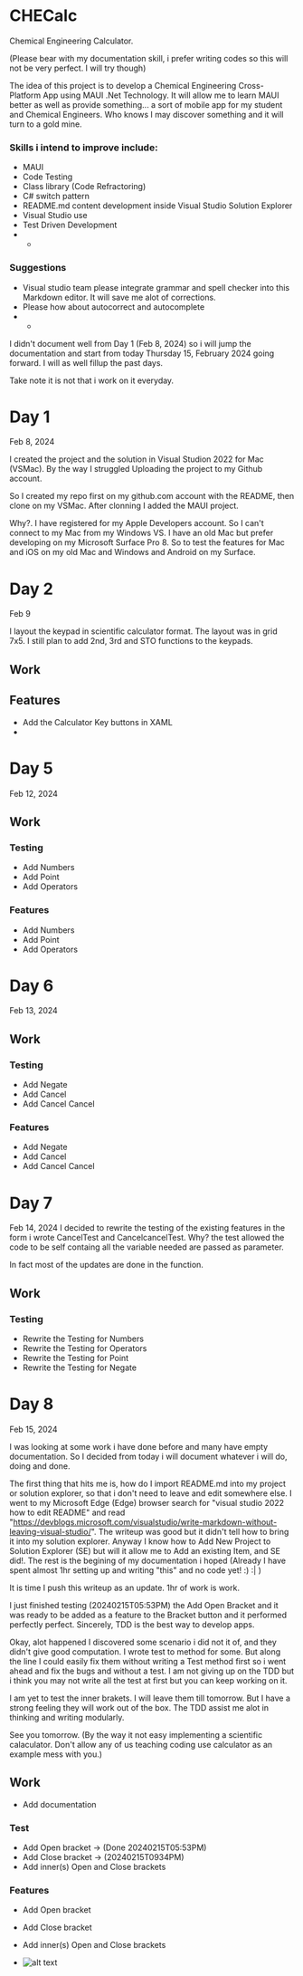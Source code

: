 # CHECalc
Chemical Engineering Calculator.

(Please bear with my documentation skill, i prefer writing codes so this will not be very perfect. I will try though)

The idea of this project is to develop a Chemical Engineering Cross-Platform App using MAUI .Net Technology. It will allow me to learn MAUI better as well as provide something... a sort of mobile app for my student and Chemical Engineers.
Who knows I may discover something and it will turn to a gold mine.

### Skills i intend to improve include:
* MAUI
* Code Testing
* Class library (Code Refractoring)
* C# switch pattern
* README.md content development inside Visual Studio Solution Explorer
* Visual Studio use
* Test Driven Development
* *


### Suggestions
* Visual studio team please integrate grammar and spell checker into this Markdown editor. It will save me alot of corrections.
* Please how about autocorrect and autocomplete
* *

I didn't document well from Day 1 (Feb 8, 2024) so i will jump the documentation and start from today Thursday 15, February 2024 going forward. I will as well fillup the past days.


Take note it is not that i work on it everyday.

# Day 1
Feb 8, 2024

I created the project and the solution in Visual Studion 2022 for Mac (VSMac). By the way I struggled Uploading the project to my Github account.

So I created my repo first on my github.com account with the README, then clone on my VSMac. After clonning I added the MAUI project.

Why?. I have registered for my Apple Developers account. So I can't connect to my Mac from my Windows VS. I have an old Mac but prefer developing on my Microsoft Surface Pro 8. So to test the features for Mac and iOS on my old Mac and Windows and Android on my Surface. 



# Day 2
Feb 9

I layout the keypad in scientific calculator format. The layout was in grid 7x5. I still plan to add 2nd, 3rd and STO functions to the keypads.  

## Work
## Features
- Add the Calculator Key buttons in XAML
- 


# Day 5
Feb 12, 2024
## Work

### Testing
- Add Numbers
- Add Point
- Add Operators

### Features
- Add Numbers
- Add Point
- Add Operators



# Day 6
Feb 13, 2024

## Work

### Testing
- Add Negate
- Add Cancel
- Add Cancel Cancel

### Features
- Add Negate
- Add Cancel 
- Add Cancel Cancel



# Day 7
Feb 14, 2024
I decided to rewrite the testing of the existing features in the form i wrote CancelTest and CancelcancelTest.
Why? the test allowed the code to be self containg all the variable needed are passed as parameter. 

In fact most of the updates are done in the function.
## Work

### Testing
- Rewrite the Testing for Numbers
- Rewrite the Testing for Operators
- Rewrite the Testing for Point
- Rewrite the Testing for Negate



# Day 8
Feb 15, 2024

I was looking at some work i have done before and many have empty documentation. So I decided from today i will document whatever i will do, doing and done.

The first thing that hits me is, how do I import README.md into my project or solution explorer, so that i don't need to leave and edit somewhere else. 
I went to my Microsoft Edge (Edge) browser search for "visual studio 2022 how to edit README" and read "https://devblogs.microsoft.com/visualstudio/write-markdown-without-leaving-visual-studio/". 
The writeup was good but it didn't tell how to bring it into my solution explorer. Anyway I know how to Add New Project to Solution Explorer (SE) but will it allow me to Add an existing Item, and SE did!.
The rest is the begining of my documentation i hoped (Already I have spent almost 1hr setting up and writing "this" and no code yet! :) :| )

It is time I push this writeup as an update. 1hr of work is work.

I just finished testing (20240215T05:53PM) the Add Open Bracket and it was ready to be added as a feature to the Bracket button and it performed perfectly perfect. 
Sincerely, TDD is the best way to develop apps.

Okay, alot happened I discovered some scenario i did not it of, and they didn't give good computation. I wrote test to method for some. 
But along the line I could easily fix them without writing a Test method first so i went ahead and fix the bugs and without a test.
I am not giving up on the TDD but i think you may not write all the test at first but you can keep working on it. 

I am yet to test the inner brakets. I will leave them till tomorrow. But I have a strong feeling they will work out of the box. 
The TDD assist me alot in thinking and writing modularly. 

See you tomorrow.
(By the way it not easy implementing a scientific calaculator. Don't allow any of us teaching coding use calculator as an example mess with you.)

## Work
- Add documentation

### Test
- Add Open bracket -> (Done 20240215T05:53PM) 
- Add Close bracket -> (20240215T0934PM)
- Add inner(s) Open and Close brackets

### Features
- Add Open bracket 
- Add Close bracket
- Add inner(s) Open and Close brackets


- ![alt text](https://github.com/goke-ai/checalc/blob/main/image.jpg?raw=true)










